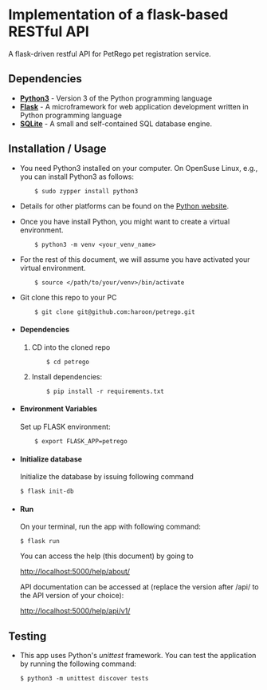 # Implementation of a flask-based RESTful API
A flask-driven restful API for PetRego pet registration service.


## Dependencies
* **[Python3](https://www.python.org/)** - Version 3 of the Python programming language
* **[Flask](http://flask.pocoo.org/)** - A microframework for web application development written in Python programming language
* **[SQLite](https://www.sqlite.org/)** - A small and self-contained SQL database engine.

## Installation / Usage
* You need Python3 installed on your computer. On OpenSuse Linux, e.g., you can install Python3 as follows:

    ```
        $ sudo zypper install python3
    ```

* Details for other platforms can be found on the [Python website](https://www.python.org).
* Once you have install Python, you might want to create a virtual environment.

    ```
        $ python3 -m venv <your_venv_name>
    ```

* For the rest of this document, we will assume you have activated your virtual environment.

    ```
        $ source </path/to/your/venv>/bin/activate
    ```

* Git clone this repo to your PC

    ```
        $ git clone git@github.com:haroon/petrego.git
    ```

* #### Dependencies
    1. CD into the cloned repo

        ```
            $ cd petrego
        ```

    2. Install dependencies:

        ```
            $ pip install -r requirements.txt
        ```

* #### Environment Variables
    Set up FLASK environment:

    ```
        $ export FLASK_APP=petrego
    ```

* #### Initialize database
    Initialize the database by issuing following command

    ```
    $ flask init-db
    ```

* #### Run
    On your terminal, run the app with following command:

    ```
    $ flask run
    ```

    You can access the help (this document) by going to

    [http://localhost:5000/help/about/](http://localhost:5000/help/about/)

    API documentation can be accessed at (replace the version after /api/ to the API version of your choice):

    [http://localhost:5000/help/api/v1/](http://localhost:5000/help/api/v1/)


## Testing
* This app uses Python's *unittest* framework. You can test the application by running the following command:

    ```
    $ python3 -m unittest discover tests
    ```
